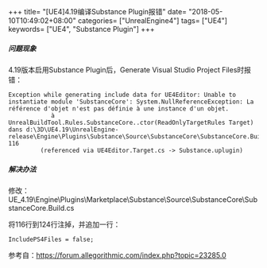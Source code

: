 +++
title= "[UE4]4.19编译Substance Plugin报错"
date= "2018-05-10T10:49:02+08:00"
categories= ["UnrealEngine4"]
tags= ["UE4"]
keywords= ["UE4", "Substance Plugin"]
+++

##### 问题现象
4.19版本启用Substance Plugin后，Generate Visual Studio Project Files时报错：

    Exception while generating include data for UE4Editor: Unable to instantiate module 'SubstanceCore': System.NullReferenceException: La référence d'objet n'est pas définie à une instance d'un objet.
                à UnrealBuildTool.Rules.SubstanceCore..ctor(ReadOnlyTargetRules Target) dans d:\3D\UE4.19\UnrealEngine-release\Engine\Plugins\Substance\Source\SubstanceCore\SubstanceCore.Build.cs:ligne 116
             (referenced via UE4Editor.Target.cs -> Substance.uplugin)
             
##### 解决办法

修改：UE_4.19\Engine\Plugins\Marketplace\Substance\Source\SubstanceCore\SubstanceCore.Build.cs

将116行到124行注掉，并追加一行：

    IncludePS4Files = false;


参考自：https://forum.allegorithmic.com/index.php?topic=23285.0